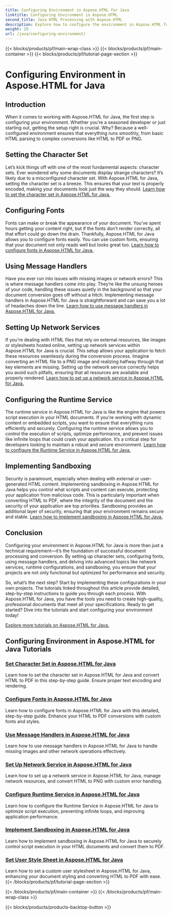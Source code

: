 ```yaml
---
title: Configuring Environment in Aspose.HTML for Java
linktitle: Configuring Environment in Aspose.HTML
second_title: Java HTML Processing with Aspose.HTML
description: Explore how to configure the environment in Aspose.HTML for Java. Learn to set character sets, configure fonts, and use message handlers effectively.
weight: 29
url: /java/configuring-environment/
---
```


{{< blocks/products/pf/main-wrap-class >}}
{{< blocks/products/pf/main-container >}}
{{< blocks/products/pf/tutorial-page-section >}}

# Configuring Environment in Aspose.HTML for Java

## Introduction

When it comes to working with Aspose.HTML for Java, the first step is configuring your environment. Whether you’re a seasoned developer or just starting out, getting the setup right is crucial. Why? Because a well-configured environment ensures that everything runs smoothly, from basic HTML parsing to complex conversions like HTML to PDF or PNG.

## Setting the Character Set

Let’s kick things off with one of the most fundamental aspects: character sets. Ever wondered why some documents display strange characters? It’s likely due to a misconfigured character set. With Aspose.HTML for Java, setting the character set is a breeze. This ensures that your text is properly encoded, making your documents look just the way they should.
[Learn how to set the character set in Aspose.HTML for Java.](./set-character-set/)

## Configuring Fonts

Fonts can make or break the appearance of your document. You’ve spent hours getting your content right, but if the fonts don’t render correctly, all that effort could go down the drain. Thankfully, Aspose.HTML for Java allows you to configure fonts easily. You can use custom fonts, ensuring that your document not only reads well but looks great too.
[Learn how to configure fonts in Aspose.HTML for Java.](./configure-fonts/)

## Using Message Handlers

Have you ever run into issues with missing images or network errors? This is where message handlers come into play. They’re like the unsung heroes of your code, handling these issues quietly in the background so that your document conversion goes off without a hitch. Implementing message handlers in Aspose.HTML for Java is straightforward and can save you a lot of headaches down the line.
[Learn how to use message handlers in Aspose.HTML for Java.](./use-message-handlers/)

## Setting Up Network Services

If you're dealing with HTML files that rely on external resources, like images or stylesheets hosted online, setting up network services within Aspose.HTML for Java is crucial. This setup allows your application to fetch these resources seamlessly during the conversion process. Imagine converting an HTML file to a PNG image and realizing halfway through that key elements are missing. Setting up the network service correctly helps you avoid such pitfalls, ensuring that all resources are available and properly rendered.
[Learn how to set up a network service in Aspose.HTML for Java.](./setup-network-service/)

## Configuring the Runtime Service

The runtime service in Aspose.HTML for Java is like the engine that powers script execution in your HTML documents. If you're working with dynamic content or embedded scripts, you want to ensure that everything runs efficiently and securely. Configuring the runtime service allows you to control the execution of scripts, optimize performance, and prevent issues like infinite loops that could crash your application. It’s a critical step for developers looking to maintain a robust and secure environment.
[Learn how to configure the Runtime Service in Aspose.HTML for Java.](./configure-runtime-service/)

## Implementing Sandboxing

Security is paramount, especially when dealing with external or user-generated HTML content. Implementing sandboxing in Aspose.HTML for Java helps you control what scripts and content can execute, protecting your application from malicious code. This is particularly important when converting HTML to PDF, where the integrity of the document and the security of your application are top priorities. Sandboxing provides an additional layer of security, ensuring that your environment remains secure and stable.
[Learn how to implement sandboxing in Aspose.HTML for Java.](./implement-sandboxing/)


## Conclusion

Configuring your environment in Aspose.HTML for Java is more than just a technical requirement—it’s the foundation of successful document processing and conversion. By setting up character sets, configuring fonts, using message handlers, and delving into advanced topics like network services, runtime configurations, and sandboxing, you ensure that your projects are not only functional but optimized for performance and security.

So, what’s the next step? Start by implementing these configurations in your own projects. The tutorials linked throughout this article provide detailed, step-by-step instructions to guide you through each process. With Aspose.HTML for Java, you have the tools you need to create high-quality, professional documents that meet all your specifications. Ready to get started? Dive into the tutorials and start configuring your environment today!

[Explore more tutorials on Aspose.HTML for Java.](https://reference.aspose.com/words/net/)

## Configuring Environment in Aspose.HTML for Java Tutorials
### [Set Character Set in Aspose.HTML for Java](./set-character-set/)
Learn how to set the character set in Aspose.HTML for Java and convert HTML to PDF in this step-by-step guide. Ensure proper text encoding and rendering.
### [Configure Fonts in Aspose.HTML for Java](./configure-fonts/)
Learn how to configure fonts in Aspose.HTML for Java with this detailed, step-by-step guide. Enhance your HTML to PDF conversions with custom fonts and styles.
### [Use Message Handlers in Aspose.HTML for Java](./use-message-handlers/)
Learn how to use message handlers in Aspose.HTML for Java to handle missing images and other network operations effectively.
### [Set Up Network Service in Aspose.HTML for Java](./setup-network-service/)
Learn how to set up a network service in Aspose.HTML for Java, manage network resources, and convert HTML to PNG with custom error handling.
### [Configure Runtime Service in Aspose.HTML for Java](./configure-runtime-service/)
Learn how to configure the Runtime Service in Aspose.HTML for Java to optimize script execution, preventing infinite loops, and improving application performance.
### [Implement Sandboxing in Aspose.HTML for Java](./implement-sandboxing/)
Learn how to implement sandboxing in Aspose.HTML for Java to securely control script execution in your HTML documents and convert them to PDF.
### [Set User Style Sheet in Aspose.HTML for Java](./set-user-style-sheet/)
Learn how to set a custom user stylesheet in Aspose.HTML for Java, enhancing your document styling and converting HTML to PDF with ease.
{{< /blocks/products/pf/tutorial-page-section >}}

{{< /blocks/products/pf/main-container >}}
{{< /blocks/products/pf/main-wrap-class >}}

{{< blocks/products/products-backtop-button >}}
